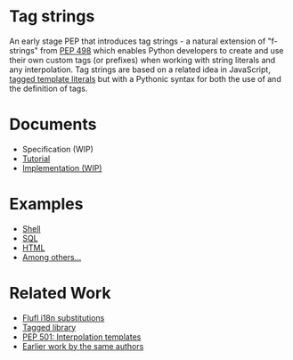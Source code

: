 # Tag strings

An early stage PEP that introduces tag strings - a natural extension of "f-strings" from [PEP 498](https://peps.python.org/pep-0498/) which enables Python developers to create and use their own custom tags (or prefixes) when working with string literals and any interpolation. Tag strings are based on a related idea in JavaScript, [tagged template literals](https://developer.mozilla.org/en-US/docs/Web/JavaScript/Reference/Template_literals#tagged_templates) but with a Pythonic syntax for both the use of and the definition of tags.

# Documents

- Specification (WIP)
- [Tutorial](https://github.com/jimbaker/tagstr/blob/main/tutorial.rst)
- [Implementation (WIP)](https://github.com/gvanrossum/cpython/tree/tag-strings)

# Examples

- [Shell](https://github.com/jimbaker/tagstr/blob/main/examples/shell.py)
- [SQL](https://github.com/jimbaker/tagstr/blob/main/examples/sql.py)
- [HTML](https://github.com/jimbaker/tagstr/blob/main/examples/htmldom.py)
- [Among others...](https://github.com/jimbaker/tagstr/blob/main/examples)

# Related Work

- [Flufl i18n substitutions](https://flufli18n.readthedocs.io/en/stable/using.html#substitutions-and-placeholders)
- [Tagged library](https://github.com/jviide/tagged)
- [PEP 501: Interpolation templates](https://peps.python.org/pep-0501/)
- [Earlier work by the same authors](https://github.com/jimbaker/fl-string-pep)
